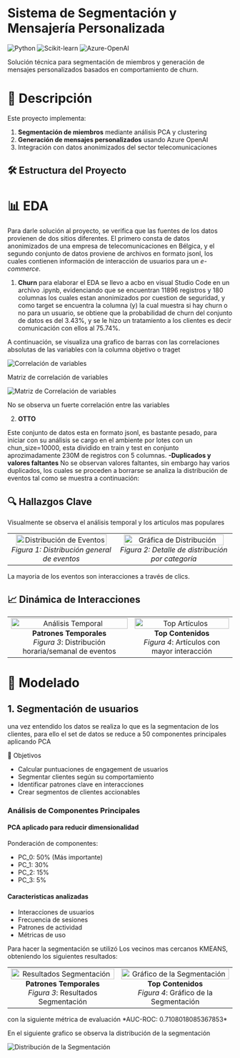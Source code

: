 # Sistema de Segmentación y Mensajería Personalizada

![Python](https://img.shields.io/badge/Python-3.9+-blue.svg)
![Scikit-learn](https://img.shields.io/badge/Scikit--learn-1.2+-orange.svg)
![Azure-OpenAI](https://img.shields.io/badge/Azure%20OpenAI-API-lightgrey)

Solución técnica para segmentación de miembros y generación de mensajes personalizados basados en comportamiento de churn.

# 📌 Descripción

Este proyecto implementa:
1. **Segmentación de miembros** mediante análisis PCA y clustering
2. **Generación de mensajes personalizados** usando Azure OpenAI
3. Integración con datos anonimizados del sector telecomunicaciones

## 🛠️ Estructura del Proyecto

# 📊 EDA

Para darle solución al proyecto, se verifica que las fuentes de los datos provienen de dos sitios diferentes. El primero consta de datos anonimizados de una empresa de telecomunicaciones en Bélgica, y el segundo conjunto de datos proviene de archivos en formato jsonl, los cuales contienen información de interacción de usuarios para un *e-commerce*.

1. **Churn**
para elaborar el EDA se llevo a acbo en visual Studio Code en un archivo .ipynb, evidenciando que se encuentran 11896 registros y 180 columnas los cuales estan anonimizados por cuestion de seguridad, y como target se encuentra la columna (y) la cual muestra si hay churn o no para un usuario, se obtiene que la probabilidad de churn del conjunto de datos es del 3.43%, y se le hizo un tratamiento a los clientes es decir comunicación con ellos al 75.74%.

A continuación, se visualiza una grafico de barras con las correlaciones absolutas de las variables con la columna objetivo o traget

![Correlación de variables](https://github.com/NestorSaenz/prueba_tecnica_VF/blob/main/imagenes/correlacion.png)

Matriz de correlación de variables

![Matriz de Correlación de variables](https://github.com/NestorSaenz/prueba_tecnica_VF/blob/main/imagenes/matriz.png)

No se observa un fuerte correlación entre las variables

2. **OTTO**

Este conjunto de datos esta en formato jsonl, es bastante pesado, para iniciar con su análisis se cargo en el ambiente por lotes con un chun_size=10000, esta dividido en train y test en conjunto aprozimadamente 230M de registros con 5 columnas. 
**-Duplicados y valores faltantes**
No se observan valores faltantes, sin embargo hay varios duplicados, los cuales se proceden a borrarse
se analiza la distribución de eventos tal como se muestra a continuación:

## 🔍 Hallazgos Clave

Visualmente se observa el análisis temporal y los articulos mas populares
<table>
  <tr>
    <td align="center">
      <img src="https://github.com/NestorSaenz/prueba_tecnica_VF/raw/main/imagenes/distribucion_eventos.jpg" width="95%" alt="Distribución de Eventos">
      <br><em>Figura 1: Distribución general de eventos</em>
    </td>
    <td align="center">
      <img src="https://github.com/NestorSaenz/prueba_tecnica_VF/raw/main/imagenes/grafica_distribucion_eventos.png" width="95%" alt="Gráfica de Distribución">
      <br><em>Figura 2: Detalle de distribución por categoría</em>
    </td>
  </tr>
</table>



La mayoria de los eventos son interacciones a través de clics.

## 📈 Dinámica de Interacciones

<table>
  <tr>
    <td align="center">
      <img src="https://github.com/NestorSaenz/prueba_tecnica_VF/raw/main/imagenes/Analisis_temporal.png" width="100%" alt="Análisis Temporal">
      <br>
      <strong>Patrones Temporales</strong><br>
      <em>Figura 3</em>: Distribución horaria/semanal de eventos<br>
      <small></small>
    </td>
    <td align="center">
      <img src="https://github.com/NestorSaenz/prueba_tecnica_VF/raw/main/imagenes/articulos_mas_interactuados.png" width="100%" alt="Top Artículos">
      <br>
      <strong>Top Contenidos</strong><br>
      <em>Figura 4</em>: Artículos con mayor interacción<br>
      <small></small>
    </td>
  </tr>
</table>

# 🤖 Modelado
## 1. **Segmentación de usuarios**
una vez entendido los datos se realiza lo que es la segmentacion de los clientes, para ello el set de datos se reduce a 50 componentes principales aplicando PCA

🎯 Objetivos
- Calcular puntuaciones de engagement de usuarios
- Segmentar clientes según su comportamiento
- Identificar patrones clave en interacciones
- Crear segmentos de clientes accionables
  
 ### Análisis de Componentes Principales

#### PCA aplicado para reducir dimensionalidad
Ponderación de componentes:
- PC_0: 50% (Más importante)
- PC_1: 30%
- PC_2: 15%
- PC_3: 5%

#### Caracteristicas analizadas
- Interacciones de usuarios
- Frecuencia de sesiones
- Patrones de actividad
- Métricas de uso

Para hacer la segmentación se utilizó Los vecinos mas cercanos KMEANS, obteniendo los siguientes resultados:

<table>
  <tr>
    <td align="center">
      <img src="https://github.com/NestorSaenz/prueba_tecnica_VF/blob/main/imagenes/segmentacion.jpg" width="100%" alt="Resultados Segmentación">
      <br>
      <strong>Patrones Temporales</strong><br>
      <em>Figura 3</em>: Resultados Segmentación<br>
      <small></small>
    </td>
    <td align="center">
      <img src="https://github.com/NestorSaenz/prueba_tecnica_VF/blob/main/imagenes/grafico_segmentacion.png" width="100%" alt="Gráfico de la Segmentación">
      <br>
      <strong>Top Contenidos</strong><br>
      <em>Figura 4</em>: Gráfico de la Segmentación<br>
      <small></small>
    </td>
  </tr>
</table>
con la siguiente métrica de evaluación *AUC-ROC: 0.7108018085367853*

En el siguiente grafico se observa la distribución de la segmentación

![Distribución de la Segmentación](https://github.com/NestorSaenz/prueba_tecnica_VF/blob/main/imagenes/grafica_segmentacion.png)


